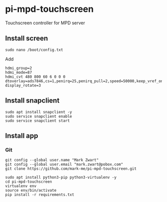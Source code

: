 # pi-mpd-touchscreen
Touchscreen controller for MPD server

## Install screen
```
sudo nano /boot/config.txt
```
Add
```
hdmi_group=2
hdmi_mode=87
hdmi_cvt 480 800 60 6 0 0 0
dtoverlay=ads7846,cs=1,penirq=25,penirq_pull=2,speed=50000,keep_vref_on=0,swapxy=0,pmax=255,xohms=150,xmin=200,xmax=3900,ymin=200,ymax=3900
display_rotate=3
```

## Install snapclient
```
sudo apt install snapclient -y
sudo service snapclient enable
sudo service snapclient start
```



## Install app

### Git

```
git config --global user.name "Mark Zwart"
git config --global user.email "mark.zwart@pobox.com"
git clone https://github.com/mark-me/pi-mpd-touchscreen.git
```

```
sudo apt install python3-pip python3-virtualenv -y
cd pi-mpd-touchscreen
virtualenv env
source env/bin/activate
pip install -r requirements.txt
```
